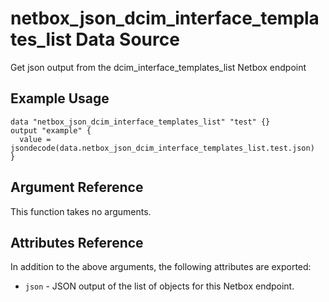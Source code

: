 # netbox\_json\_dcim\_interface\_templates\_list Data Source

Get json output from the dcim_interface_templates_list Netbox endpoint

## Example Usage

```hcl
data "netbox_json_dcim_interface_templates_list" "test" {}
output "example" {
  value = jsondecode(data.netbox_json_dcim_interface_templates_list.test.json)
}
```

## Argument Reference

This function takes no arguments.

## Attributes Reference

In addition to the above arguments, the following attributes are exported:
* ``json`` - JSON output of the list of objects for this Netbox endpoint.

